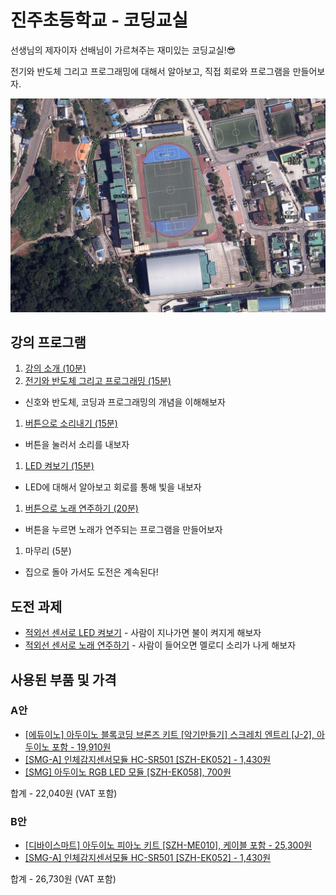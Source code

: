 # 진주초등학교 - 코딩교실

선생님의 제자이자 선배님이 가르쳐주는 재미있는 코딩교실!😎

전기와 반도체 그리고 프로그래밍에 대해서 알아보고, 직접 회로와 프로그램을 만들어보자.

![jinju](./intro.jpg)

## 강의 프로그램
1. [강의 소개 (10분)](./introduce)
1. [전기와 반도체 그리고 프로그래밍 (15분)](./semiconductor)
 - 신호와 반도체, 코딩과 프로그래밍의 개념을 이해해보자
1. [버튼으로 소리내기 (15분)](./button)
 - 버튼을 눌러서 소리를 내보자
1. [LED 켜보기 (15분)](./led)
 - LED에 대해서 알아보고 회로를 통해 빛을 내보자
1. [버튼으로 노래 연주하기 (20분)](./play-button)
 - 버튼을 누르면 노래가 연주되는 프로그램을 만들어보자
1. 마무리 (5분)
 - 집으로 돌아 가서도 도전은 계속된다!

## 도전 과제
- [적외선 센서로 LED 켜보기](./infrared) - 사람이 지나가면 불이 켜지게 해보자
- [적외선 센서로 노래 연주하기](./infrared-play) - 사람이 들어오면 멜로디 소리가 나게 해보자

## 사용된 부품 및 가격
### A안
- [[에듀이노] 아두이노 블록코딩 브론즈 키트 [악기만들기] 스크레치 엔트리 [J-2], 아두이노 포함 - 19,910원](https://www.devicemart.co.kr/goods/view?no=13907880)
- [[SMG-A] 인체감지센서모듈 HC-SR501 [SZH-EK052] - 1,430원](https://www.devicemart.co.kr/goods/view?no=1287086)
- [[SMG] 아두이노 RGB LED 모듈 [SZH-EK058], 700원](https://www.devicemart.co.kr/goods/view?no=1287089)

합계 - 22,040원 (VAT 포함)

### B안
- [[디바이스마트] 아두이노 피아노 키트 [SZH-ME010], 케이블 포함 - 25,300원](https://www.devicemart.co.kr/goods/view?no=13068786)
- [[SMG-A] 인체감지센서모듈 HC-SR501 [SZH-EK052] - 1,430원](https://www.devicemart.co.kr/goods/view?no=1287086)

합계 - 26,730원 (VAT 포함)
